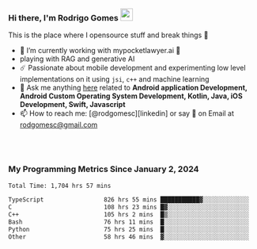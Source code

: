 
### Hi there, I'm Rodrigo Gomes <img src="https://media.giphy.com/media/hvRJCLFzcasrR4ia7z/giphy.gif" width="25px">
This is the place where I opensource stuff and break things 🤣
- 🔭 I’m currently working with mypocketlawyer.ai 💜
- playing with RAG and generative AI
- ☄️ Passionate about mobile development and experimenting low level implementations on it using `jsi`, `c++` and machine learning
- 💬 Ask me anything [here](https://github.com/rodgomesc/rodgomesc/issues) related to <b>Android application Development, Android Custom Operating System Development, Kotlin, Java, iOS Development, Swift, Javascript</b>
- 📫 How to reach me: [@rodgomesc][linkedin] or say 👋 on Email at [rodgomesc@gmail.com](mailto:rodgomesc@gmail.com)


<br/>

<!-- 
<picture>
  <img src="/github-metrics.svg" alt="Metrics">
</picture>
-->

</br>

### My Programming Metrics Since January 2, 2024 


<!--START_SECTION:waka-->

```txt
Total Time: 1,704 hrs 57 mins

TypeScript                 826 hrs 55 mins ███████████▓░░░░░░░░░░░░░   46.89 %
C                          108 hrs 23 mins █▓░░░░░░░░░░░░░░░░░░░░░░░   06.15 %
C++                        105 hrs 2 mins  █▒░░░░░░░░░░░░░░░░░░░░░░░   05.96 %
Bash                       76 hrs 11 mins  █░░░░░░░░░░░░░░░░░░░░░░░░   04.32 %
Python                     75 hrs 25 mins  █░░░░░░░░░░░░░░░░░░░░░░░░   04.28 %
Other                      58 hrs 46 mins  ▓░░░░░░░░░░░░░░░░░░░░░░░░   03.33 %
```

<!--END_SECTION:waka-->
